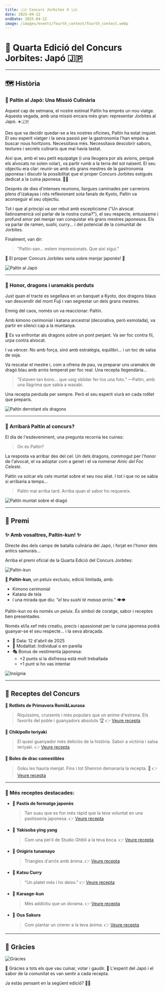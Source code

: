 ```yaml
---
title: 🇯🇵 Concurs Jorbites 4 🇯🇵
date: 2025-04-12
endDate: 2025-04-12
image: /images/events/fourth_contest/fourth_contest.webp
---
```


# 🥢 Quarta Edició del Concurs Jorbites: Japó 🇯🇵

---

## 🗺️ Història

### 🥑 Paltín al Japó: Una Missió Culinària

Aquest cap de setmana, el nostre estimat Paltín ha emprès un nou viatge. Aquesta vegada, amb una missió encara més gran: representar Jorbites al Japó. ✈️🇯🇵

Des que va decidir quedar-se a les nostres oficines, Paltín ha estat inquiet. El seu esperit viatger i la seva passió per la gastronomia l'han empès a buscar nous horitzons. Necessitava més. Necessitava descobrir sabors, textures i secrets culinaris que mai havia tastat.

Així que, amb el seu petit equipatge (i una lleugera por als avions, perquè els alvocats no solen volar), va partir rumb a la terra del sol naixent. El seu objectiu era clar: reunir-se amb els grans mestres de la gastronomia japonesa i discutir la possibilitat que el proper Concurs Jorbites estigués dedicat a la cuina japonesa. 🍣🍜

Després de dies d'intenses reunions, llargues caminades per carrerons plens d'izakayas i nits reflexionant sota fanals de Kyoto, Paltín va aconseguir el seu objectiu.

Tot i que al principi va ser rebut amb escepticisme ("Un alvocat llatinoamericà vol parlar de la nostra cuina?"), el seu respecte, entusiasme i profund amor pel menjar van conquistar els grans mestres japonesos. Els va parlar de ramen, sushi, curry... i del potencial de la comunitat de Jorbites.

Finalment, van dir:

> "Paltín-san... estem impressionats. Que així sigui."

🎌 El proper Concurs Jorbites seria sobre menjar japonès! 🎌

![Paltín al Japó](/images/events/fourth_contest/paltin_japan.webp)

---

### 🐉 Honor, dragons i uramakis perduts

Just quan el tracte es segellava en un banquet a Kyoto, dos dragons blaus van descendir del mont Fuji i van segrestar un dels grans mestres.

Enmig del caos, només un va reaccionar: Paltín.

Amb kimono cerimonial i katana ancestral (decorativa, però esmolada), va partir en silenci cap a la muntanya.

🏯 Es va enfrontar als dragons sobre un pont penjant. Va ser foc contra fil, urpa contra alvocat.

I va vèncer. No amb força, sinó amb estratègia, equilibri... i un toc de salsa de soja.

Va rescatar el mestre i, com a ofrena de pau, va preparar uns uramakis de dragó blau amb arròs temperat per foc real. Una recepta llegendària...

> "Estaven tan bons... que vaig oblidar fer-los una foto."
> —Paltín, amb una llàgrima que sabia a wasabi.

Una recepta perduda per sempre. Però el seu esperit viurà en cada rotllet que preparis.

![Paltín derrotant els dragons](/images/events/fourth_contest/paltin_dragon.webp)

---

### 🐉 Arribarà Paltín al concurs?

El dia de l'esdeveniment, una pregunta recorria les cuines:

> On és Paltín?

La resposta va arribar des del cel. Un dels dragons, commogut per l'honor de l'alvocat, el va adoptar com a genet i el va nomenar *Amic del Foc Celeste*.

Paltín va solcar els cels muntat sobre el seu nou aliat. I tot i que no se sabia si arribaria a temps...

> Paltín mai arriba tard. Arriba quan el sabor ho requereix.

![Paltín muntat sobre el dragó](/images/events/fourth_contest/paltin_comeback.webp)

---

## 🎎 Premi

### ✨ Amb vosaltres, Paltín-kun! ✨

Directe des dels camps de batalla culinària del Japó, i forjat en l'honor dels antics samurais...

Arriba el premi oficial de la Quarta Edició del Concurs Jorbites:

![Paltín-kun](/images/events/fourth_contest/paltin_samurai.webp)

🧸 **Paltín-kun**, un peluix exclusiu, edició limitada, amb:

- Kimono cerimonial
- Katana de tela
- I una mirada que diu: *"el teu sushi té massa arròs."* 👁️👁️

Paltín-kun no és només un peluix. És símbol de coratge, sabor i receptes ben presentades.

Només el/la xef més creatiu, precís i apassionat per la cuina japonesa podrà guanyar-se el seu respecte... i la seva abraçada.

- 📅 Data: 12 d'abril de 2025
- 🎎 Modalitat: Individual o en parella
- 🎭 Bonus de vestimenta japonesa:
  - +2 punts si la disfressa està molt treballada
  - +1 punt si ho vas intentar

![Insígnia](/images/events/fourth_contest/badge.webp)

---

## 🍜 Receptes del Concurs

🥇 **Rotllets de Primavera Romi&Laurasa**
> Riquíssims, cruixents i més populars que un anime d'estrena. Els favorits del poble i guanyadors absoluts 🏆
👉 [Veure recepta](https://jorbites.com/recipes/67fafdf3d24e3bfad1ea8d4a)

🥈 **Chikipollo teriyaki**
> El quasi guanyador més deliciós de la història. Sabor a victòria i salsa teriyaki.
👉 [Veure recepta](https://jorbites.com/recipes/67fb7feeecb2d4315997feb9)

🥉 **Boles de drac comestibles**
> Goku les hauria menjat. Fins i tot Shenron demanaria la recepta. 🐉
👉 [Veure recepta](https://jorbites.com/recipes/67fad9b2e310cd6e4c0077b2)

---

### 🎌 Més receptes destacades:

- 🍰 **Pastís de formatge japonès**
  > Tan suau que es fon més ràpid que la teva voluntat en una pastisseria japonesa.
  👉 [Veure recepta](https://jorbites.com/recipes/67fae980414fcb5e2383c63d)

- 🍜 **Yakisoba ying yang**
  > Com una pel·li de Studio Ghibli a la teva boca.
  👉 [Veure recepta](https://jorbites.com/recipes/67fae8e2bcd35cab2da48d05)

- 🍙 **Onigiris tunamayo**
  > Triangles d'arròs amb ànima.
  👉 [Veure recepta](https://jorbites.com/recipes/67fae808bcd35cab2da48d04)

- 🍛 **Katsu Curry**
  > "Un platet més i ho deixo."
  👉 [Veure recepta](https://jorbites.com/recipes/67fade015fb87baa6c6d6379)

- 🍗 **Karaage-kun**
  > Més addictiu que un dorama.
  👉 [Veure recepta](https://jorbites.com/recipes/67fad6e1e310cd6e4c0077b1)

- 🌸 **Ous Sakura**
  > Com plantar un cirerer a la teva ànima.
  👉 [Veure recepta](https://jorbites.com/recipes/67fab4ac58dc4ff5f3fb71a2)

---

## 🙌 Gràcies

![Gràcies](/images/events/fourth_contest/meeting.webp)

🥢 Gràcies a tots els que vau cuinar, votar i gaudir.
🌸 L'esperit del Japó i el sabor de la comunitat es van sentir a cada recepta.

Ja estàs pensant en la següent edició? 👀🔥
